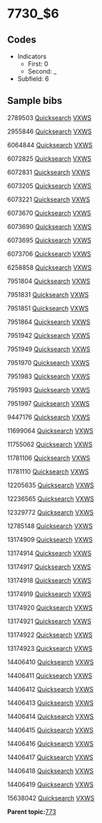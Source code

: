 # 7730\_$6

## Codes

-   Indicators
    -   First: 0
    -   Second: \_
-   Subfield: 6

## Sample bibs

2789503 [Quicksearch](https://search.library.yale.edu/catalog/2789503) [VXWS](http://prodorbis.library.yale.edu:7014/vxws/GetHoldingsService?bibId=2789503)

2955846 [Quicksearch](https://search.library.yale.edu/catalog/2955846) [VXWS](http://prodorbis.library.yale.edu:7014/vxws/GetHoldingsService?bibId=2955846)

6064844 [Quicksearch](https://search.library.yale.edu/catalog/6064844) [VXWS](http://prodorbis.library.yale.edu:7014/vxws/GetHoldingsService?bibId=6064844)

6072825 [Quicksearch](https://search.library.yale.edu/catalog/6072825) [VXWS](http://prodorbis.library.yale.edu:7014/vxws/GetHoldingsService?bibId=6072825)

6072831 [Quicksearch](https://search.library.yale.edu/catalog/6072831) [VXWS](http://prodorbis.library.yale.edu:7014/vxws/GetHoldingsService?bibId=6072831)

6073205 [Quicksearch](https://search.library.yale.edu/catalog/6073205) [VXWS](http://prodorbis.library.yale.edu:7014/vxws/GetHoldingsService?bibId=6073205)

6073221 [Quicksearch](https://search.library.yale.edu/catalog/6073221) [VXWS](http://prodorbis.library.yale.edu:7014/vxws/GetHoldingsService?bibId=6073221)

6073670 [Quicksearch](https://search.library.yale.edu/catalog/6073670) [VXWS](http://prodorbis.library.yale.edu:7014/vxws/GetHoldingsService?bibId=6073670)

6073690 [Quicksearch](https://search.library.yale.edu/catalog/6073690) [VXWS](http://prodorbis.library.yale.edu:7014/vxws/GetHoldingsService?bibId=6073690)

6073695 [Quicksearch](https://search.library.yale.edu/catalog/6073695) [VXWS](http://prodorbis.library.yale.edu:7014/vxws/GetHoldingsService?bibId=6073695)

6073706 [Quicksearch](https://search.library.yale.edu/catalog/6073706) [VXWS](http://prodorbis.library.yale.edu:7014/vxws/GetHoldingsService?bibId=6073706)

6258858 [Quicksearch](https://search.library.yale.edu/catalog/6258858) [VXWS](http://prodorbis.library.yale.edu:7014/vxws/GetHoldingsService?bibId=6258858)

7951804 [Quicksearch](https://search.library.yale.edu/catalog/7951804) [VXWS](http://prodorbis.library.yale.edu:7014/vxws/GetHoldingsService?bibId=7951804)

7951831 [Quicksearch](https://search.library.yale.edu/catalog/7951831) [VXWS](http://prodorbis.library.yale.edu:7014/vxws/GetHoldingsService?bibId=7951831)

7951851 [Quicksearch](https://search.library.yale.edu/catalog/7951851) [VXWS](http://prodorbis.library.yale.edu:7014/vxws/GetHoldingsService?bibId=7951851)

7951864 [Quicksearch](https://search.library.yale.edu/catalog/7951864) [VXWS](http://prodorbis.library.yale.edu:7014/vxws/GetHoldingsService?bibId=7951864)

7951942 [Quicksearch](https://search.library.yale.edu/catalog/7951942) [VXWS](http://prodorbis.library.yale.edu:7014/vxws/GetHoldingsService?bibId=7951942)

7951949 [Quicksearch](https://search.library.yale.edu/catalog/7951949) [VXWS](http://prodorbis.library.yale.edu:7014/vxws/GetHoldingsService?bibId=7951949)

7951970 [Quicksearch](https://search.library.yale.edu/catalog/7951970) [VXWS](http://prodorbis.library.yale.edu:7014/vxws/GetHoldingsService?bibId=7951970)

7951983 [Quicksearch](https://search.library.yale.edu/catalog/7951983) [VXWS](http://prodorbis.library.yale.edu:7014/vxws/GetHoldingsService?bibId=7951983)

7951993 [Quicksearch](https://search.library.yale.edu/catalog/7951993) [VXWS](http://prodorbis.library.yale.edu:7014/vxws/GetHoldingsService?bibId=7951993)

7951997 [Quicksearch](https://search.library.yale.edu/catalog/7951997) [VXWS](http://prodorbis.library.yale.edu:7014/vxws/GetHoldingsService?bibId=7951997)

9447176 [Quicksearch](https://search.library.yale.edu/catalog/9447176) [VXWS](http://prodorbis.library.yale.edu:7014/vxws/GetHoldingsService?bibId=9447176)

11699064 [Quicksearch](https://search.library.yale.edu/catalog/11699064) [VXWS](http://prodorbis.library.yale.edu:7014/vxws/GetHoldingsService?bibId=11699064)

11755062 [Quicksearch](https://search.library.yale.edu/catalog/11755062) [VXWS](http://prodorbis.library.yale.edu:7014/vxws/GetHoldingsService?bibId=11755062)

11781106 [Quicksearch](https://search.library.yale.edu/catalog/11781106) [VXWS](http://prodorbis.library.yale.edu:7014/vxws/GetHoldingsService?bibId=11781106)

11781110 [Quicksearch](https://search.library.yale.edu/catalog/11781110) [VXWS](http://prodorbis.library.yale.edu:7014/vxws/GetHoldingsService?bibId=11781110)

12205635 [Quicksearch](https://search.library.yale.edu/catalog/12205635) [VXWS](http://prodorbis.library.yale.edu:7014/vxws/GetHoldingsService?bibId=12205635)

12236565 [Quicksearch](https://search.library.yale.edu/catalog/12236565) [VXWS](http://prodorbis.library.yale.edu:7014/vxws/GetHoldingsService?bibId=12236565)

12329772 [Quicksearch](https://search.library.yale.edu/catalog/12329772) [VXWS](http://prodorbis.library.yale.edu:7014/vxws/GetHoldingsService?bibId=12329772)

12785148 [Quicksearch](https://search.library.yale.edu/catalog/12785148) [VXWS](http://prodorbis.library.yale.edu:7014/vxws/GetHoldingsService?bibId=12785148)

13174909 [Quicksearch](https://search.library.yale.edu/catalog/13174909) [VXWS](http://prodorbis.library.yale.edu:7014/vxws/GetHoldingsService?bibId=13174909)

13174914 [Quicksearch](https://search.library.yale.edu/catalog/13174914) [VXWS](http://prodorbis.library.yale.edu:7014/vxws/GetHoldingsService?bibId=13174914)

13174917 [Quicksearch](https://search.library.yale.edu/catalog/13174917) [VXWS](http://prodorbis.library.yale.edu:7014/vxws/GetHoldingsService?bibId=13174917)

13174918 [Quicksearch](https://search.library.yale.edu/catalog/13174918) [VXWS](http://prodorbis.library.yale.edu:7014/vxws/GetHoldingsService?bibId=13174918)

13174919 [Quicksearch](https://search.library.yale.edu/catalog/13174919) [VXWS](http://prodorbis.library.yale.edu:7014/vxws/GetHoldingsService?bibId=13174919)

13174920 [Quicksearch](https://search.library.yale.edu/catalog/13174920) [VXWS](http://prodorbis.library.yale.edu:7014/vxws/GetHoldingsService?bibId=13174920)

13174921 [Quicksearch](https://search.library.yale.edu/catalog/13174921) [VXWS](http://prodorbis.library.yale.edu:7014/vxws/GetHoldingsService?bibId=13174921)

13174922 [Quicksearch](https://search.library.yale.edu/catalog/13174922) [VXWS](http://prodorbis.library.yale.edu:7014/vxws/GetHoldingsService?bibId=13174922)

13174923 [Quicksearch](https://search.library.yale.edu/catalog/13174923) [VXWS](http://prodorbis.library.yale.edu:7014/vxws/GetHoldingsService?bibId=13174923)

14406410 [Quicksearch](https://search.library.yale.edu/catalog/14406410) [VXWS](http://prodorbis.library.yale.edu:7014/vxws/GetHoldingsService?bibId=14406410)

14406411 [Quicksearch](https://search.library.yale.edu/catalog/14406411) [VXWS](http://prodorbis.library.yale.edu:7014/vxws/GetHoldingsService?bibId=14406411)

14406412 [Quicksearch](https://search.library.yale.edu/catalog/14406412) [VXWS](http://prodorbis.library.yale.edu:7014/vxws/GetHoldingsService?bibId=14406412)

14406413 [Quicksearch](https://search.library.yale.edu/catalog/14406413) [VXWS](http://prodorbis.library.yale.edu:7014/vxws/GetHoldingsService?bibId=14406413)

14406414 [Quicksearch](https://search.library.yale.edu/catalog/14406414) [VXWS](http://prodorbis.library.yale.edu:7014/vxws/GetHoldingsService?bibId=14406414)

14406415 [Quicksearch](https://search.library.yale.edu/catalog/14406415) [VXWS](http://prodorbis.library.yale.edu:7014/vxws/GetHoldingsService?bibId=14406415)

14406416 [Quicksearch](https://search.library.yale.edu/catalog/14406416) [VXWS](http://prodorbis.library.yale.edu:7014/vxws/GetHoldingsService?bibId=14406416)

14406417 [Quicksearch](https://search.library.yale.edu/catalog/14406417) [VXWS](http://prodorbis.library.yale.edu:7014/vxws/GetHoldingsService?bibId=14406417)

14406418 [Quicksearch](https://search.library.yale.edu/catalog/14406418) [VXWS](http://prodorbis.library.yale.edu:7014/vxws/GetHoldingsService?bibId=14406418)

14406419 [Quicksearch](https://search.library.yale.edu/catalog/14406419) [VXWS](http://prodorbis.library.yale.edu:7014/vxws/GetHoldingsService?bibId=14406419)

15638042 [Quicksearch](https://search.library.yale.edu/catalog/15638042) [VXWS](http://prodorbis.library.yale.edu:7014/vxws/GetHoldingsService?bibId=15638042)

**Parent topic:**[773](../../tags/773/773.md)

